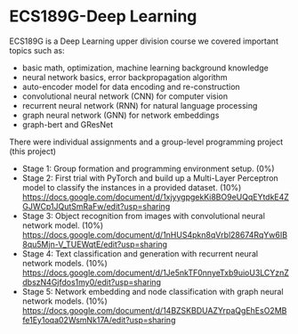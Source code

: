 # ECS189G-Deep Learning

ECS189G is a Deep Learning upper division course we covered important topics such as:
 - basic math, optimization, machine learning background knowledge
 - neural network basics, error backpropagation algorithm
 - auto-encoder model for data encoding and re-construction
 - convolutional neural network (CNN) for computer vision
 - recurrent neural network (RNN) for natural language processing
 - graph neural network (GNN) for network embeddings
 - graph-bert and GResNet

There were individual assignments and a group-level programming project (this project)

- Stage 1: Group formation and programming environment setup. (0%)
- Stage 2: First trial with PyTorch and build up a Multi-Layer Perceptron model to classify the instances in a provided dataset. (10%)
         https://docs.google.com/document/d/1xjyygpgekKi8BO9eUQqEYtdkE4ZGJWCp1JQutSmRaFw/edit?usp=sharing
- Stage 3: Object recognition from images with convolutional neural network model. (10%)
         https://docs.google.com/document/d/1nHUS4pkn8qVrbl28674RqYw6IB8qu5Mjn-V_TUEWqtE/edit?usp=sharing
- Stage 4: Text classification and generation with recurrent neural network models. (10%)
         https://docs.google.com/document/d/1Je5nkTF0nnyeTxb9uioU3LCYznZdbszN4Gjfdos1my0/edit?usp=sharing
- Stage 5: Network embedding and node classification with graph neural network models. (10%)
         https://docs.google.com/document/d/14BZSKBDUAZYrpaQgEhEsO2MBfe1Ey1oqa02WsmNk17A/edit?usp=sharing
